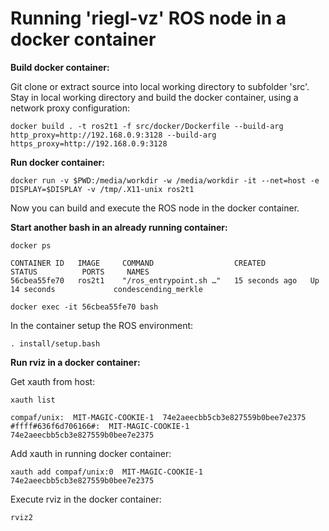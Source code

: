 # Running 'riegl-vz' ROS node in a docker container

**Build docker container:**

Git clone or extract source into local working directory to subfolder 'src'.   
Stay in local working directory and build the docker container, using a network proxy configuration:

```docker build . -t ros2t1 -f src/docker/Dockerfile --build-arg http_proxy=http://192.168.0.9:3128 --build-arg https_proxy=http://192.168.0.9:3128```

**Run docker container:**

```docker run -v $PWD:/media/workdir -w /media/workdir -it --net=host -e DISPLAY=$DISPLAY -v /tmp/.X11-unix ros2t1```

Now you can build and execute the ROS node in the docker container.

**Start another bash in an already running container:**

```docker ps```

```
CONTAINER ID   IMAGE     COMMAND                  CREATED          STATUS          PORTS     NAMES
56cbea55fe70   ros2t1    "/ros_entrypoint.sh …"   15 seconds ago   Up 14 seconds             condescending_merkle
```

```docker exec -it 56cbea55fe70 bash```

In the container setup the ROS environment:

```. install/setup.bash```

**Run rviz in a docker container:**

Get xauth from host:

```xauth list```

```
compaf/unix:  MIT-MAGIC-COOKIE-1  74e2aeecbb5cb3e827559b0bee7e2375
#ffff#636f6d706166#:  MIT-MAGIC-COOKIE-1  74e2aeecbb5cb3e827559b0bee7e2375
```

Add xauth in running docker container:

```xauth add compaf/unix:0  MIT-MAGIC-COOKIE-1  74e2aeecbb5cb3e827559b0bee7e2375```

Execute rviz in the docker container:

```rviz2```

